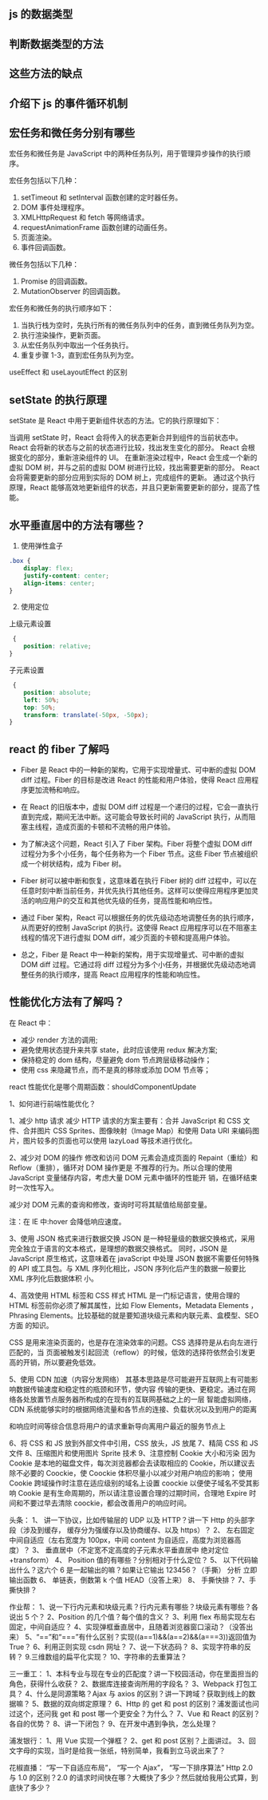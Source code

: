 ## js 的数据类型

## 判断数据类型的方法

## 这些方法的缺点

## 介绍下 js 的事件循环机制

## 宏任务和微任务分别有哪些

宏任务和微任务是 JavaScript 中的两种任务队列，用于管理异步操作的执行顺序。

宏任务包括以下几种：

1. setTimeout 和 setInterval 函数创建的定时器任务。
2. DOM 事件处理程序。
3. XMLHttpRequest 和 fetch 等网络请求。
4. requestAnimationFrame 函数创建的动画任务。
5. 页面渲染。
6. 事件回调函数。

微任务包括以下几种：

1. Promise 的回调函数。
2. MutationObserver 的回调函数。

宏任务和微任务的执行顺序如下：

1. 当执行栈为空时，先执行所有的微任务队列中的任务，直到微任务队列为空。
2. 执行渲染操作，更新页面。
3. 从宏任务队列中取出一个任务执行。
4. 重复步骤 1-3，直到宏任务队列为空。

useEffect 和 useLayoutEffect 的区别

## setState 的执行原理

setState 是 React 中用于更新组件状态的方法。它的执行原理如下：

当调用 setState 时，React 会将传入的状态更新合并到组件的当前状态中。
React 会将新的状态与之前的状态进行比较，找出发生变化的部分。
React 会根据变化的部分，重新渲染组件的 UI。
在重新渲染过程中，React 会生成一个新的虚拟 DOM 树，并与之前的虚拟 DOM 树进行比较，找出需要更新的部分。
React 会将需要更新的部分应用到实际的 DOM 树上，完成组件的更新。
通过这个执行原理，React 能够高效地更新组件的状态，并且只更新需要更新的部分，提高了性能。

## 水平垂直居中的方法有哪些？

1. 使用弹性盒子

```css
.box {
    display: flex;
    justify-content: center;
    align-items: center;
}
```

2. 使用定位

上级元素设置

```css
 {
    position: relative;
}
```

子元素设置

```css
 {
    position: absolute;
    left: 50%;
    top: 50%;
    transform: translate(-50px, -50px);
}
```

## react 的 fiber 了解吗

-   Fiber 是 React 中的一种新的架构，它用于实现增量式、可中断的虚拟 DOM diff 过程。Fiber 的目标是改进 React 的性能和用户体验，使得 React 应用程序更加流畅和响应。

-   在 React 的旧版本中，虚拟 DOM diff 过程是一个递归的过程，它会一直执行直到完成，期间无法中断。这可能会导致长时间的 JavaScript 执行，从而阻塞主线程，造成页面的卡顿和不流畅的用户体验。

-   为了解决这个问题，React 引入了 Fiber 架构。Fiber 将整个虚拟 DOM diff 过程分为多个小任务，每个任务称为一个 Fiber 节点。这些 Fiber 节点被组织成一个树状结构，成为 Fiber 树。

-   Fiber 树可以被中断和恢复，这意味着在执行 Fiber 树的 diff 过程中，可以在任意时刻中断当前任务，并优先执行其他任务。这样可以使得应用程序更加灵活的响应用户的交互和其他优先级的任务，提高性能和响应性。

-   通过 Fiber 架构，React 可以根据任务的优先级动态地调整任务的执行顺序，从而更好的控制 JavaScript 的执行。这使得 React 应用程序可以在不阻塞主线程的情况下进行虚拟 DOM diff，减少页面的卡顿和提高用户体验。

-   总之，Fiber 是 React 中一种新的架构，用于实现增量式、可中断的虚拟 DOM diff 过程。它通过将 diff 过程分为多个小任务，并根据优先级动态地调整任务的执行顺序，提高 React 应用程序的性能和响应性。

## 性能优化方法有了解吗？

在 React 中：

-   减少 render 方法的调用;
-   避免使用状态提升来共享 state，此时应该使用 redux 解决方案;
-   保持稳定的 dom 结构，尽量避免 dom 节点跨层级移动操作；
-   使用 css 来隐藏节点，而不是真的移除或添加 DOM 节点等；

react 性能优化是哪个周期函数：shouldComponentUpdate

1、如何进行前端性能优化？

1、减少 http 请求
减少 HTTP 请求的方案主要有：合并 JavaScript 和 CSS 文件、合并图片 CSS Sprites、图像映射（Image Map）和使用 Data URI 来编码图片，图片较多的页面也可以使用 lazyLoad 等技术进行优化。

2、减少对 DOM 的操作
修改和访问 DOM 元素会造成页面的 Repaint（重绘）和 Reflow（重排），循环对 DOM 操作更是 不推荐的行为。所以合理的使用 JavaScript 变量储存内容，考虑大量 DOM 元素中循环的性能开 销，在循环结束时一次性写入。

减少对 DOM 元素的查询和修改，查询时可将其赋值给局部变量。

注：在 IE 中:hover 会降低响应速度。

3、使用 JSON 格式来进行数据交换 JSON 是一种轻量级的数据交换格式，采用完全独立于语言的文本格式，是理想的数据交换格式。 同时，JSON 是 JavaScript 原生格式，这意味着在 javaScript 中处理 JSON 数据不需要任何特殊的 API 或工具包。与 XML 序列化相比，JSON 序列化后产生的数据一般要比 XML 序列化后数据体积 小。

4、高效使用 HTML 标签和 CSS 样式
HTML 是一门标记语言，使用合理的 HTML 标签前你必须了解其属性，比如 Flow Elements，Metadata Elements ，Phrasing Elements。比较基础的就是要知道块级元素和内联元素、盒模型、SEO 方面 的知识。

CSS 是用来渲染页面的，也是存在渲染效率的问题。CSS 选择符是从右向左进行匹配的，当 页面被触发引起回流（reflow）的时候，低效的选择符依然会引发更高的开销，所以要避免低效。

5、使用 CDN 加速（内容分发网络）
其基本思路是尽可能避开互联网上有可能影响数据传输速度和稳定性的瓶颈和环节，使内容 传输的更快、更稳定。通过在网络各处放置节点服务器所构成的在现有的互联网基础之上的一层 智能虚拟网络，CDN 系统能够实时的根据网络流量和各节点的连接、负载状况以及到用户的距离

和响应时间等综合信息将用户的请求重新导向离用户最近的服务节点上

6、将 CSS 和 JS 放到外部文件中引用，CSS 放头，JS 放尾 7、精简 CSS 和 JS 文件 8、压缩图片和使用图片 Sprite 技术 9、注意控制 Cookie 大小和污染 因为 Cookie 是本地的磁盘文件，每次浏览器都会去读取相应的 Cookie，所以建议去除不必要的 Coockie，使 Coockie 体积尽量小以减少对用户响应的影响； 使用 Cookie 跨域操作时注意在适应级别的域名上设置 coockie 以便使子域名不受其影响 Cookie 是有生命周期的，所以请注意设置合理的过期时间，合理地 Expire 时间和不要过早去清除 coockie，都会改善用户的响应时间。

头条：
1、 讲一下协议，比如传输层的 UDP 以及 HTTP？讲一下 Http 的头部字段（涉及到缓存， 缓存分为强缓存以及协商缓存、以及 https）？
2、 左右固定中间自适应（左右宽度为 100px，中间 content 为自适应，高度为浏览器高度）？
3、 垂直居中（不定宽不定高度的子元素水平垂直居中 绝对定位+transform）
4、 Position 值的有哪些？分别相对于什么定位？
5、 以下代码输出什么？这六个 6 是一起输出的嘛？如果让它输出 123456？（手撕） 分析 立即输出函数
6、 单链表，倒数第 k 个值 HEAD（没答上来） 8、 手撕快排？
7、手撕快排？

作业帮：
1、说一下行内元素和块级元素？行内元素有哪些？块级元素有哪些？各说出 5 个？
2、Position 的几个值？每个值的含义？
3、利用 flex 布局实现左右固定，中间自适应？
4、实现弹框垂直居中，且随着浏览器窗口滚动？（没答出来）
5、“==”和“===”有什么区别？实现((a==1)&&(a==2)&&(a===3))返回值为 True？
6、利用正则实现 csdn 网址？
7、说一下状态码？
8、实现字符串的反转？ 9.三维数组的扁平化实现？
10、字符串的去重算法？

三一重工：
1、本科专业与现在专业的匹配度？讲一下校园活动，你在里面担当的角色，获得什么收获？
2、数据库连接查询所用的字段名？
3、Webpack 打包工具？
4、什么是同源策略？Ajax 与 axios 的区别？讲一下跨域？获取到线上的数据嘛？
5、数据的双向绑定原理？
6、Http 的 get 和 post 的区别？浦发面试也问过这个，还问我 get 和 post 哪一个更安全？为什么？
7、Vue 和 React 的区别？各自的优势？
8、讲一下闭包？
9、在开发中遇到争执，怎么处理？

浦发银行：
1、用 Vue 实现一个弹框？
2、get 和 post 区别？上面讲过。
3、回文字母的实现，当时是给我一张纸，特别简单，我看到立马说出来了？

花椒直播：
“写一下自适应布局”，
“写一个 Ajax”，
“写一下排序算法”
Http 2.0 与 1.0 的区别？2.0 的请求时间快在哪？大概快了多少？然后就给我用公式算，到底快了多少？
